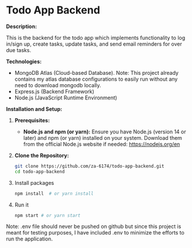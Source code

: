 # Todo App Backend

**Description:**

This is the backend for the todo app which implements functionality to log in/sign up, create tasks, update tasks, and send email reminders for over due tasks. 

**Technologies:**

* MongoDB Atlas (Cloud-based Database). Note: This project already contains my atlas database configurations to easily run without any need to download mongodb locally. 
* Express.js (Backend Framework)
* Node.js (JavaScript Runtime Environment)

**Installation and Setup:**

1. **Prerequisites:**
   - **Node.js and npm (or yarn):** Ensure you have Node.js (version 14 or later) and npm (or yarn) installed on your system. Download them from the official Node.js website if needed: https://nodejs.org/en

2. **Clone the Repository:**
   ```bash
   git clone https://github.com/za-6174/todo-app-backend.git
   cd todo-app-backend
3. Install packages
   ```bash
   npm install  # or yarn install
4. Run it
   ```bash
   npm start # or yarn start

Note: .env file should never be pushed on github but since this project is meant for testing purposes, I have included .env to minimize the efforts to run the application.
